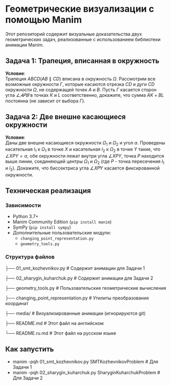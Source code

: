 # Геометрические визуализации с помощью Manim

Этот репозиторий содержит визуальные доказательства двух геометрических задач, реализованные с использованием библиотеки анимации Manim.

## Задача 1: Трапеция, вписанная в окружность

**Условие**:  
Трапеция $ABCD (AB \parallel CD)$ вписана в окружность $\Omega$. 
Рассмотрим все возможные окружности $\Gamma$, которые касаются отрезка $CD$ и дуги $CD$ окружности $\Omega$, не содержащей точек $A$ и $B$. 
Пусть $\Gamma$ касается сторон угла $\angle 𝐴𝑃𝐵$ в точках $K$ и $L$ соответственно, докажите, что сумма $AK + BL$ постоянна (не зависит от выбора $\Gamma$).

## Задача 2: Две внешне касающиеся окружности

**Условие**:  
Даны две внешне касающиеся окружности $\Omega_1$ и $\Omega_2$ и угол $\alpha$. 
Проведены касательная $l_1$ к $\Omega_1$ в точке $X$ и касательная $l_2$ к $\Omega_2$ в точке $Y$ такие, что $\angle XPY = \alpha$, 
обе окружности лежат внутри угла $\angle XPY$, точка $P$ находится выше линии, соединяющей центры $\Omega_1$ и $\Omega_2$ (где $P$ - точка пересечения $l_1$ и $l_2$). 
Докажите, что биссектриса угла ∠𝑋𝑃𝑌 касается фиксированной окружности.

## Техническая реализация

### Зависимости
- Python 3.7+
- Manim Community Edition (`pip install manim`)
- SymPy (`pip install sympy`)
- Дополнительные пользовательские модули:
  - `changing_point_representation.py`
  - `geometry_tools.py`

### Структура файлов

├── 01_smt_kozhevnikov.py # Содержит анимации для Задачи 1

├── 02_sharygin_kuharchuk.py # Содержит анимации для Задачи 2

├── geometry_tools.py # Пользовательские геометрические вычисления

├── changing_point_representation.py # Утилиты преобразования координат

├── media/ # Визуализированные анимации (игнорируются git)

├── README.md # Этот файл на английском

└── README.ru.md # Этот файл на русском языке

## Как запустить
- manim -pqh 01_smt_kozhevnikov.py SMTKozhevnikovProblem  # Для Задачи 1
- manim -pqh 02_sharygin_kuharchuk.py SharyginKuharchukProblem  # Для Задачи 2
